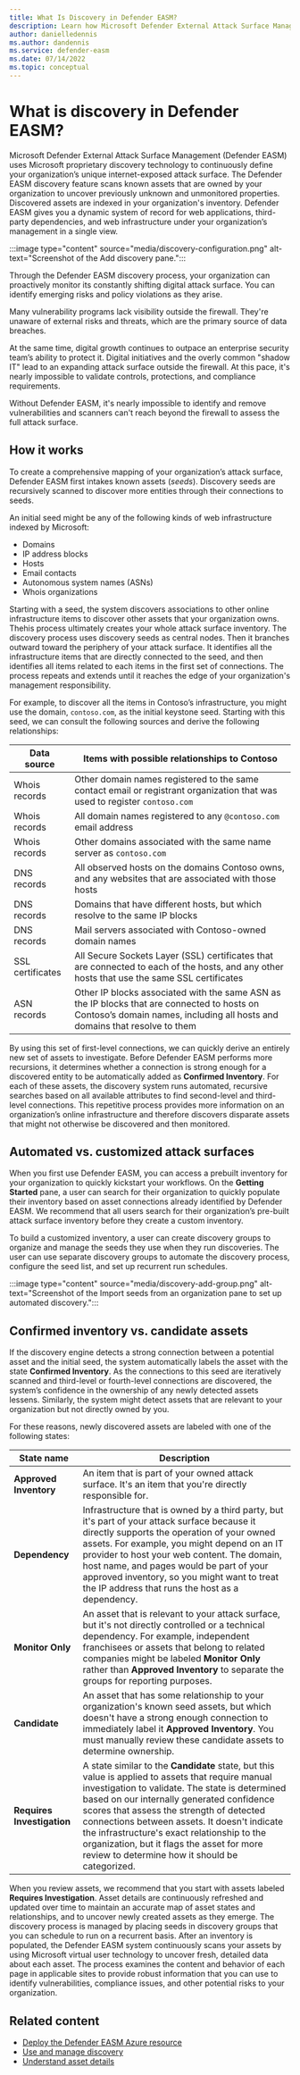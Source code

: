```yaml
---
title: What Is Discovery in Defender EASM?
description: Learn how Microsoft Defender External Attack Surface Management (Defender EASM) uses proprietary discovery technology to continuously define your organization’s unique internet-exposed attack surface. 
author: danielledennis
ms.author: dandennis
ms.service: defender-easm
ms.date: 07/14/2022
ms.topic: conceptual
---
```


# What is discovery in Defender EASM?

Microsoft Defender External Attack Surface Management (Defender EASM) uses Microsoft proprietary discovery technology to continuously define your organization’s unique internet-exposed attack surface. The Defender EASM discovery feature scans known assets that are owned by your organization to uncover previously unknown and unmonitored properties. Discovered assets are indexed in your organization's inventory. Defender EASM gives you a dynamic system of record for web applications, third-party dependencies, and web infrastructure under your organization’s management in a single view.

:::image type="content" source="media/discovery-configuration.png" alt-text="Screenshot of the Add discovery pane.":::

Through the Defender EASM discovery process, your organization can proactively monitor its constantly shifting digital attack surface. You can identify emerging risks and policy violations as they arise.

Many vulnerability programs lack visibility outside the firewall. They're unaware of external risks and threats, which are the primary source of data breaches.

At the same time, digital growth continues to outpace an enterprise security team’s ability to protect it. Digital initiatives and the overly common "shadow IT" lead to an expanding attack surface outside the firewall. At this pace, it's nearly impossible to validate controls, protections, and compliance requirements.

Without Defender EASM, it's nearly impossible to identify and remove vulnerabilities and scanners can't reach beyond the firewall to assess the full attack surface.

## How it works

To create a comprehensive mapping of your organization’s attack surface, Defender EASM first intakes known assets (*seeds*). Discovery seeds are recursively scanned to discover more entities through their connections to seeds.

An initial seed might be any of the following kinds of web infrastructure indexed by Microsoft:

- Domains
- IP address blocks
- Hosts
- Email contacts
- Autonomous system names (ASNs)
- Whois organizations

Starting with a seed, the system discovers associations to other online infrastructure items to discover other assets that your organization owns. Thehis process ultimately creates your whole attack surface inventory. The discovery process uses discovery seeds as central nodes. Then it branches outward toward the periphery of your attack surface. It identifies all the infrastructure items that are directly connected to the seed, and then identifies all items related to each items in the first set of connections. The process repeats and extends until it reaches the edge of your organization's management responsibility.

For example, to discover all the items in Contoso’s infrastructure, you might use the domain, `contoso.com`, as the initial keystone seed. Starting with this seed, we can consult the following sources and derive the following relationships:

| Data source | Items with possible relationships to Contoso |
|--|--|
| Whois records | Other domain names registered to the same contact email or registrant organization that was used to register `contoso.com` |
| Whois records | All domain names registered to any `@contoso.com` email address |
| Whois records | Other domains associated with the same name server as `contoso.com` |
| DNS records | All observed hosts on the domains Contoso owns, and any websites that are associated with those hosts |
| DNS records | Domains that have different hosts, but which resolve to the same IP blocks |
| DNS records | Mail servers associated with Contoso-owned domain names |
| SSL certificates | All Secure Sockets Layer (SSL) certificates that are connected to each of the hosts, and any other hosts that use the same SSL certificates |
| ASN records | Other IP blocks associated with the same ASN as the IP blocks that are connected to hosts on Contoso’s domain names, including all hosts and domains that resolve to them |

By using this set of first-level connections, we can quickly derive an entirely new set of assets to investigate. Before Defender EASM performs more recursions, it determines whether a connection is strong enough for a discovered entity to be automatically added as **Confirmed Inventory**. For each of these assets, the discovery system runs automated, recursive searches based on all available attributes to find second-level and third-level connections. This repetitive process provides more information on an organization’s online infrastructure and therefore discovers disparate assets that might not otherwise be discovered and then monitored.

## Automated vs. customized attack surfaces

When you first use Defender EASM, you can access a prebuilt inventory for your organization to quickly kickstart your workflows. On the **Getting Started** pane, a user can search for their organization to quickly populate their inventory based on asset connections already identified by Defender EASM. We recommend that all users search for their organization’s pre-built attack surface inventory before they create a custom inventory.

To build a customized inventory, a user can create discovery groups to organize and manage the seeds they use when they run discoveries. The user can use separate discovery groups to automate the discovery process, configure the seed list, and set up recurrent run schedules.

:::image type="content" source="media/discovery-add-group.png" alt-text="Screenshot of the Import seeds from an organization pane to set up automated discovery.":::

## Confirmed inventory vs. candidate assets

If the discovery engine detects a strong connection between a potential asset and the initial seed, the system automatically labels the asset with the state **Confirmed Inventory**. As the connections to this seed are iteratively scanned and third-level or fourth-level connections are discovered, the system’s confidence in the ownership of any newly detected assets lessens. Similarly, the system might detect assets that are relevant to your organization but not directly owned by you.

For these reasons, newly discovered assets are labeled with one of the following states:

| State name | Description |
|--|--|
| **Approved Inventory** | An item that is part of your owned attack surface. It's an item that you're directly responsible for. |
| **Dependency** | Infrastructure that is owned by a third party, but it's part of your attack surface because it directly supports the operation of your owned assets. For example, you might depend on an IT provider to host your web content. The domain, host name, and pages would be part of your approved inventory, so you might want to treat the IP address that runs the host as a dependency. |
| **Monitor Only** | An asset that is relevant to your attack surface, but it's not directly controlled or a technical dependency. For example, independent franchisees or assets that belong to related companies might be labeled **Monitor Only** rather than **Approved Inventory** to separate the groups for reporting purposes. |
| **Candidate** | An asset that has some relationship to your organization's known seed assets, but which doesn't have a strong enough connection to immediately label it **Approved Inventory**. You must manually review these candidate assets to determine ownership. |
| **Requires Investigation** | A state similar to the **Candidate** state, but this value is applied to assets that require manual investigation to validate. The state is determined based on our internally generated confidence scores that assess the strength of detected connections between assets. It doesn't indicate the infrastructure's exact relationship to the organization, but it flags the asset for more review to determine how it should be categorized. |

When you review assets, we recommend that you start with assets labeled **Requires Investigation**. Asset details are continuously refreshed and updated over time to maintain an accurate map of asset states and relationships, and to uncover newly created assets as they emerge. The discovery process is managed by placing seeds in discovery groups that you can schedule to run on a recurrent basis. After an inventory is populated, the Defender EASM system continuously scans your assets by using Microsoft virtual user technology to uncover fresh, detailed data about each asset. The process examines the content and behavior of each page in applicable sites to provide robust information that you can use to identify vulnerabilities, compliance issues, and other potential risks to your organization.

## Related content

- [Deploy the Defender EASM Azure resource](deploying-the-defender-easm-azure-resource.md)
- [Use and manage discovery](using-and-managing-discovery.md)
- [Understand asset details](understanding-asset-details.md)

